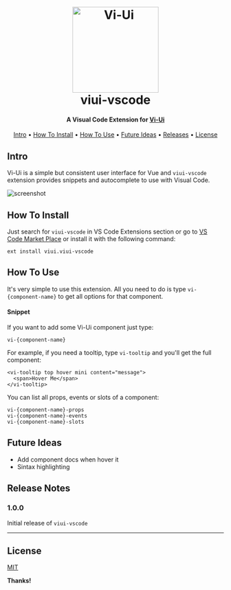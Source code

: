 <h1 align="center">
  <br>
  <a href="https://vitta-health.github.io/Vi-Ui/"><img src="https://raw.githubusercontent.com/vitta-health/Vi-Ui/master/docs/layout/components/vi-ui.svg?sanitize=true" alt="Vi-Ui" width="200"></a>
  <br>
  viui-vscode
  <br>
</h1>

<h4 align="center">A Visual Code Extension for <a href="https://vitta-health.github.io/Vi-Ui/" target="_blank">Vi-Ui</a></h4>

<p align="center">
  <a href="#intro">Intro</a> •
  <a href="#how-to-install">How To Install</a> •
  <a href="#how-to-use">How To Use</a> •
  <a href="#future-ideas">Future Ideas</a> •
  <a href="#release-notes">Releases</a> •
  <a href="#license">License</a>
</p>

## Intro

Vi-Ui is a simple but consistent user interface for Vue and `viui-vscode` extension provides snippets and autocomplete to use with Visual Code.

![screenshot](https://raw.githubusercontent.com/test.gif)


## How To Install

Just search for `viui-vscode` in VS Code Extensions section or go to <a href="https://vitta-health.github.io/Vi-Ui/" target="_blank">VS Code Market Place</a> or install it with the following command:

````
ext install viui.viui-vscode
````

## How To Use
It's very simple to use this extension. All you need to do is type `vi-{component-name}` to get all options for that component.

#### Snippet

If you want to add some Vi-Ui component just type:
````
vi-{component-name}
````
For example, if you need a tooltip, type `vi-tooltip` and you'll get the full component:
````
<vi-tooltip top hover mini content="message">
  <span>Hover Me</span>
</vi-tooltip>
````
You can list all props, events or slots of a component:
````
vi-{component-name}-props
vi-{component-name}-events
vi-{component-name}-slots
````

## Future Ideas

- Add component docs when hover it
- Sintax highlighting

## Release Notes

### 1.0.0

Initial release of `viui-vscode`

-----------------------------------------------------------------------------------------------------------

## License
[MIT](https://github.com/vuetifyjs/vuetify-vscode/blob/master/LICENSE)

**Thanks!**
